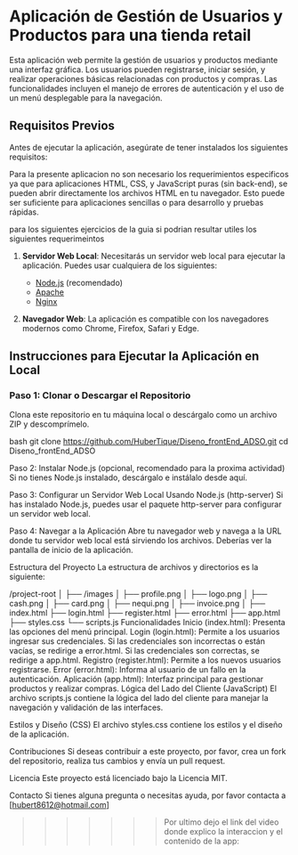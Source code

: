 # Aplicación de Gestión de Usuarios y Productos para una tienda retail

Esta aplicación web permite la gestión de usuarios y productos mediante una interfaz gráfica. Los usuarios pueden registrarse, iniciar sesión, y realizar operaciones básicas relacionadas con productos y compras. Las funcionalidades incluyen el manejo de errores de autenticación y el uso de un menú desplegable para la navegación.

## Requisitos Previos

Antes de ejecutar la aplicación, asegúrate de tener instalados los siguientes requisitos:

Para la presente aplicacion no son necesario los requerimientos especificos ya que para aplicaciones HTML, CSS, y JavaScript puras (sin back-end), se pueden abrir directamente los archivos HTML en tu navegador. Esto puede ser suficiente para aplicaciones sencillas o para desarrollo y pruebas rápidas.

para los siguientes ejercicios de la guia si podrian resultar utiles los siguientes requerimeintos

1. **Servidor Web Local**: Necesitarás un servidor web local para ejecutar la aplicación. Puedes usar cualquiera de los siguientes:
   - [Node.js](https://nodejs.org/en/) (recomendado)
   - [Apache](https://httpd.apache.org/)
   - [Nginx](https://www.nginx.com/)

2. **Navegador Web**: La aplicación es compatible con los navegadores modernos como Chrome, Firefox, Safari y Edge.

## Instrucciones para Ejecutar la Aplicación en Local

### Paso 1: Clonar o Descargar el Repositorio

Clona este repositorio en tu máquina local o descárgalo como un archivo ZIP y descomprímelo.

bash
git clone https://github.com/HuberTique/Diseno_frontEnd_ADSO.git
cd Diseno_frontEnd_ADSO

Paso 2: Instalar Node.js (opcional, recomendado para la proxima actividad)
Si no tienes Node.js instalado, descárgalo e instálalo desde aquí.

Paso 3: Configurar un Servidor Web Local
Usando Node.js (http-server)
Si has instalado Node.js, puedes usar el paquete http-server para configurar un servidor web local.

Paso 4: Navegar a la Aplicación
Abre tu navegador web y navega a la URL donde tu servidor web local está sirviendo los archivos. Deberías ver la pantalla de inicio de la aplicación.

Estructura del Proyecto
La estructura de archivos y directorios es la siguiente:

/project-root
│
├── /images
│   ├── profile.png
│   ├── logo.png
│   ├── cash.png
│   ├── card.png
│   ├── nequi.png
│   ├── invoice.png
│
├── index.html
├── login.html
├── register.html
├── error.html
├── app.html
├── styles.css
└── scripts.js
Funcionalidades
Inicio (index.html): Presenta las opciones del menú principal.
Login (login.html): Permite a los usuarios ingresar sus credenciales.
Si las credenciales son incorrectas o están vacías, se redirige a error.html.
Si las credenciales son correctas, se redirige a app.html.
Registro (register.html): Permite a los nuevos usuarios registrarse.
Error (error.html): Informa al usuario de un fallo en la autenticación.
Aplicación (app.html): Interfaz principal para gestionar productos y realizar compras.
Lógica del Lado del Cliente (JavaScript)
El archivo scripts.js contiene la lógica del lado del cliente para manejar la navegación y validación de las interfaces.

Estilos y Diseño (CSS)
El archivo styles.css contiene los estilos y el diseño de la aplicación.

Contribuciones
Si deseas contribuir a este proyecto, por favor, crea un fork del repositorio, realiza tus cambios y envía un pull request.

Licencia
Este proyecto está licenciado bajo la Licencia MIT.

Contacto
Si tienes alguna pregunta o necesitas ayuda, por favor contacta a [hubert8612@hotmail.com]
 
 >>>>>>> Por ultimo dejo el link del video donde explico la interaccion y el contenido de la app:

 
